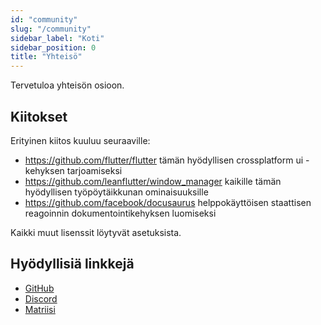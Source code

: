 ```yaml
---
id: "community"
slug: "/community"
sidebar_label: "Koti"
sidebar_position: 0
title: "Yhteisö"
---
```


Tervetuloa yhteisön osioon.

## Kiitokset

Erityinen kiitos kuuluu seuraaville:

* <https://github.com/flutter/flutter> tämän hyödyllisen crossplatform ui -kehyksen tarjoamiseksi
* <https://github.com/leanflutter/window_manager> kaikille tämän hyödyllisen työpöytäikkunan ominaisuuksille
* <https://github.com/facebook/docusaurus> helppokäyttöisen staattisen reagoinnin dokumentointikehyksen luomiseksi

Kaikki muut lisenssit löytyvät asetuksista.

## Hyödyllisiä linkkejä

* [GitHub](https://github.com/LinwoodCloud/Flow)
* [Discord](https://go.linwood.dev/discord)
* [Matriisi](https://go.linwood.dev/matrix)
